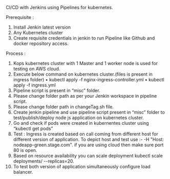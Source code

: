 

CI/CD with Jenkins using Pipelines for kubernetes.

Prerequisite :
1.	Install Jenkin latest version
2.	Any Kubernetes cluster
3.	Create requisite credentials in jenkin to run Pipeline like Github and docker repository access.

Process :
1.	Kops kubernetes cluster with 1 Master and 1 worker node is used for testing on AWS cloud.
2.	Execute below command on kubernetes cluster.(files is present in ingress folder)
•	kubectl apply -f nginx-ingress-controller.yml
•	kubectl apply -f ingress.yml
3.	Pipeline script is present in “misc” folder.
4.	Please change folder path as per your Jenkin workspace in pipeline script.
5.	Please change folder path in changeTag.sh file.
6.	Create jenkin pipeline and use pipeline script present in “misc” folder to test/publish/deploy node js application on kubernetes cluster.
7.	Go and check if pods were created in kubernentes cluster using “kubectl get pods”
8.	Test : Ingress is created based on call coming from different host for different version of application. To depict host and test use :- <IP of cluster node> -H "Host: nodeapp-green.stage.com". if you are using cloud then make sure port 80 is open.
9.	Based on resource availability you can scale deployment kubectl scale deployments/<deployment name> --replicas=20.
10.	To test both version of application simultaneously configure load balancer.  

